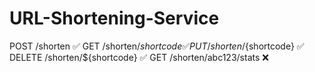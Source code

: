 ﻿# URL-Shortening-Service

POST /shorten ✅
GET /shorten/${shortcode} ✅
PUT /shorten/${shortcode} ✅
DELETE /shorten/${shortcode} ✅
GET /shorten/abc123/stats ❌
